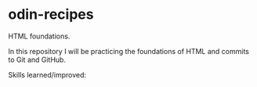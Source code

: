 # odin-recipes
HTML foundations.

In this repository I will be practicing the foundations of HTML and commits to Git and GitHub.

Skills learned/improved: